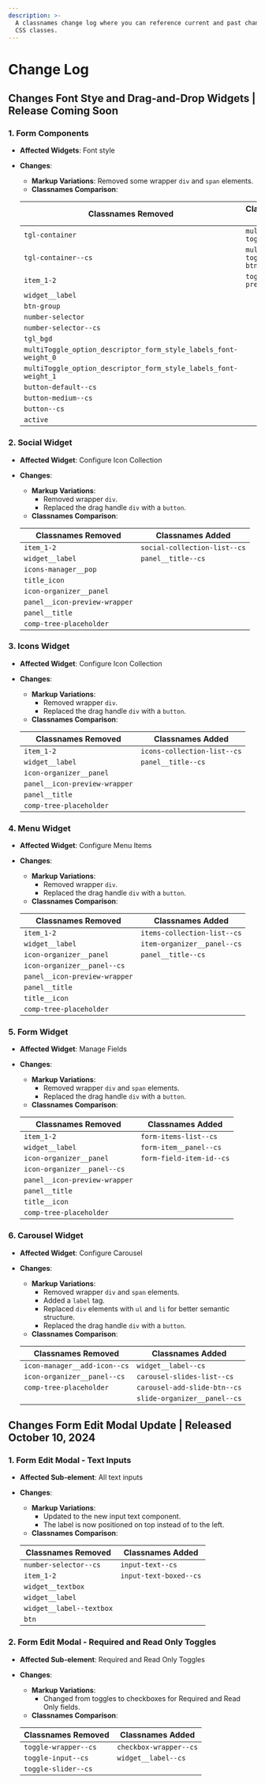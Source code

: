 ```yaml
---
description: >-
  A classnames change log where you can reference current and past changes to
  CSS classes.
---
```


# Change Log

## Changes Font Stye and Drag-and-Drop Widgets | Release Coming Soon

### **1. Form Components**

* **Affected Widgets**: Font style
*   **Changes**:

    * **Markup Variations**: Removed some wrapper `div` and `span` elements.
    * **Classnames Comparison**:

    | Classnames Removed                                              | Classnames Added         |
    | --------------------------------------------------------------- | ------------------------ |
    | `tgl-container`                                                 | `multi-toggle--cs`       |
    | `tgl-container--cs`                                             | `multi-toggle-btns--cs`  |
    | `item_1-2`                                                      | `toggle-btn-pressed--cs` |
    | `widget__label`                                                 |                          |
    | `btn-group`                                                     |                          |
    | `number-selector`                                               |                          |
    | `number-selector--cs`                                           |                          |
    | `tgl_bgd`                                                       |                          |
    | `multiToggle_option_descriptor_form_style_labels_font-weight_0` |                          |
    | `multiToggle_option_descriptor_form_style_labels_font-weight_1` |                          |
    | `button-default--cs`                                            |                          |
    | `button-medium--cs`                                             |                          |
    | `button--cs`                                                    |                          |
    | `active`                                                        |                          |

### **2. Social Widget**

* **Affected Widget**: Configure Icon Collection
*   **Changes**:

    * **Markup Variations**:
      * Removed wrapper `div`.
      * Replaced the drag handle `div` with a `button`.
    * **Classnames Comparison**:

    | Classnames Removed            | Classnames Added             |
    | ----------------------------- | ---------------------------- |
    | `item_1-2`                    | `social-collection-list--cs` |
    | `widget__label`               | `panel__title--cs`           |
    | `icons-manager__pop`          |                              |
    | `title_icon`                  |                              |
    | `icon-organizer__panel`       |                              |
    | `panel__icon-preview-wrapper` |                              |
    | `panel__title`                |                              |
    | `comp-tree-placeholder`       |                              |

### **3. Icons Widget**

* **Affected Widget**: Configure Icon Collection
*   **Changes**:

    * **Markup Variations**:
      * Removed wrapper `div`.
      * Replaced the drag handle `div` with a `button`.
    * **Classnames Comparison**:

    | Classnames Removed            | Classnames Added            |
    | ----------------------------- | --------------------------- |
    | `item_1-2`                    | `icons-collection-list--cs` |
    | `widget__label`               | `panel__title--cs`          |
    | `icon-organizer__panel`       |                             |
    | `panel__icon-preview-wrapper` |                             |
    | `panel__title`                |                             |
    | `comp-tree-placeholder`       |                             |

### **4. Menu Widget**

* **Affected Widget**: Configure Menu Items
*   **Changes**:

    * **Markup Variations**:
      * Removed wrapper `div`.
      * Replaced the drag handle `div` with a `button`.
    * **Classnames Comparison**:

    | Classnames Removed            | Classnames Added            |
    | ----------------------------- | --------------------------- |
    | `item_1-2`                    | `items-collection-list--cs` |
    | `widget__label`               | `item-organizer__panel--cs` |
    | `icon-organizer__panel`       | `panel__title--cs`          |
    | `icon-organizer__panel--cs`   |                             |
    | `panel__icon-preview-wrapper` |                             |
    | `panel__title`                |                             |
    | `title__icon`                 |                             |
    | `comp-tree-placeholder`       |                             |

### **5. Form Widget**

* **Affected Widget**: Manage Fields
*   **Changes**:

    * **Markup Variations**:
      * Removed wrapper `div` and `span` elements.
      * Replaced the drag handle `div` with a `button`.
    * **Classnames Comparison**:

    | Classnames Removed            | Classnames Added         |
    | ----------------------------- | ------------------------ |
    | `item_1-2`                    | `form-items-list--cs`    |
    | `widget__label`               | `form-item__panel--cs`   |
    | `icon-organizer__panel`       | `form-field-item-id--cs` |
    | `icon-organizer__panel--cs`   |                          |
    | `panel__icon-preview-wrapper` |                          |
    | `panel__title`                |                          |
    | `title__icon`                 |                          |
    | `comp-tree-placeholder`       |                          |

### **6. Carousel Widget**

* **Affected Widget**: Configure Carousel
*   **Changes**:

    * **Markup Variations**:
      * Removed wrapper `div` and `span` elements.
      * Added a `label` tag.
      * Replaced `div` elements with `ul` and `li` for better semantic structure.
      * Replaced the drag handle `div` with a `button`.
    * **Classnames Comparison**:

    | Classnames Removed           | Classnames Added             |
    | ---------------------------- | ---------------------------- |
    | `icon-manager__add-icon--cs` | `widget__label--cs`          |
    | `icon-organizer__panel--cs`  | `carousel-slides-list--cs`   |
    | `comp-tree-placeholder`      | `carousel-add-slide-btn--cs` |
    |                              | `slide-organizer__panel--cs` |

## Changes Form Edit Modal Update | Released October 10, 2024

### **1. Form Edit Modal - Text Inputs**

* **Affected Sub-element**: All text inputs
*   **Changes**:

    * **Markup Variations**:
      * Updated to the new input text component.
      * The label is now positioned on top instead of to the left.
    * **Classnames Comparison**:

    | Classnames Removed       | Classnames Added       |
    | ------------------------ | ---------------------- |
    | `number-selector--cs`    | `input-text--cs`       |
    | `item_1-2`               | `input-text-boxed--cs` |
    | `widget__textbox`        |                        |
    | `widget__label`          |                        |
    | `widget__label--textbox` |                        |
    | `btn`                    |                        |

### **2. Form Edit Modal - Required and Read Only Toggles**

* **Affected Sub-element**: Required and Read Only Toggles
*   **Changes**:

    * **Markup Variations**:
      * Changed from toggles to checkboxes for Required and Read Only fields.
    * **Classnames Comparison**:

    | Classnames Removed   | Classnames Added       |
    | -------------------- | ---------------------- |
    | `toggle-wrapper--cs` | `checkbox-wrapper--cs` |
    | `toggle-input--cs`   | `widget__label--cs`    |
    | `toggle-slider--cs`  |                        |
